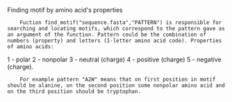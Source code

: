 Finding motif by amino acid's properties

        Fuction find_motif("sequence.fasta","PATTERN") is responsible for searching and locating motifs, which correspond to the pattern gave as an argument of the function. Pattern could be the combination of numbers (property) and letters (1-letter amino acid code). Properties of amino acids:
        
  1 - polar
  2 - nonpolar
  3 - neutral (charge)
  4 - positive (charge)
  5 - negative (charge).
  
        For example pattern "A2W" means that on first position in motif should be alanine, on the second position some nonpolar amino acid and on the third position should be tryptophan. 
